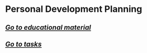 # Personal Development Planning

## _[Go to educational material](./pdp/readme.md)_

## _[Go to tasks](./tasks/readme.md)_

